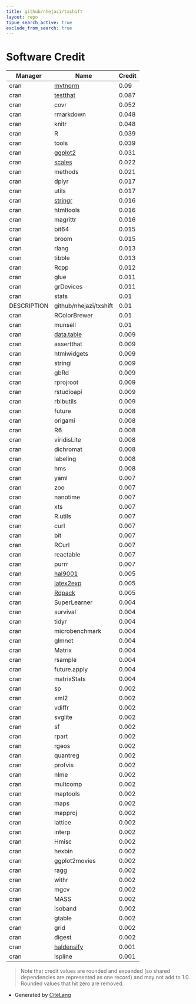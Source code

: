 ```yaml
---
title: github/nhejazi/txshift
layout: repo
tipue_search_active: true
exclude_from_search: true
---
```

# Software Credit

|Manager|Name|Credit|
|-------|----|------|
|cran|[mvtnorm](http://mvtnorm.R-forge.R-project.org)|0.09|
|cran|[testthat](https://testthat.r-lib.org)|0.087|
|cran|covr|0.052|
|cran|rmarkdown|0.048|
|cran|knitr|0.048|
|cran|R|0.039|
|cran|tools|0.039|
|cran|[ggplot2](https://ggplot2.tidyverse.org)|0.031|
|cran|[scales](https://scales.r-lib.org)|0.022|
|cran|methods|0.021|
|cran|dplyr|0.017|
|cran|utils|0.017|
|cran|[stringr](http://stringr.tidyverse.org)|0.016|
|cran|htmltools|0.016|
|cran|magrittr|0.016|
|cran|bit64|0.015|
|cran|broom|0.015|
|cran|rlang|0.013|
|cran|tibble|0.013|
|cran|Rcpp|0.012|
|cran|glue|0.011|
|cran|grDevices|0.011|
|cran|stats|0.01|
|DESCRIPTION|github/nhejazi/txshift|0.01|
|cran|RColorBrewer|0.01|
|cran|munsell|0.01|
|cran|[data.table](https://r-datatable.com)|0.009|
|cran|assertthat|0.009|
|cran|htmlwidgets|0.009|
|cran|stringi|0.009|
|cran|gbRd|0.009|
|cran|rprojroot|0.009|
|cran|rstudioapi|0.009|
|cran|rbibutils|0.009|
|cran|future|0.008|
|cran|origami|0.008|
|cran|R6|0.008|
|cran|viridisLite|0.008|
|cran|dichromat|0.008|
|cran|labeling|0.008|
|cran|hms|0.008|
|cran|yaml|0.007|
|cran|zoo|0.007|
|cran|nanotime|0.007|
|cran|xts|0.007|
|cran|R.utils|0.007|
|cran|curl|0.007|
|cran|bit|0.007|
|cran|RCurl|0.007|
|cran|reactable|0.007|
|cran|purrr|0.007|
|cran|[hal9001](https://github.com/tlverse/hal9001)|0.005|
|cran|[latex2exp](https://www.stefanom.io/latex2exp/)|0.005|
|cran|[Rdpack](https://geobosh.github.io/Rdpack/ (website))|0.005|
|cran|SuperLearner|0.004|
|cran|survival|0.004|
|cran|tidyr|0.004|
|cran|microbenchmark|0.004|
|cran|glmnet|0.004|
|cran|Matrix|0.004|
|cran|rsample|0.004|
|cran|future.apply|0.004|
|cran|matrixStats|0.004|
|cran|sp|0.002|
|cran|xml2|0.002|
|cran|vdiffr|0.002|
|cran|svglite|0.002|
|cran|sf|0.002|
|cran|rpart|0.002|
|cran|rgeos|0.002|
|cran|quantreg|0.002|
|cran|profvis|0.002|
|cran|nlme|0.002|
|cran|multcomp|0.002|
|cran|maptools|0.002|
|cran|maps|0.002|
|cran|mapproj|0.002|
|cran|lattice|0.002|
|cran|interp|0.002|
|cran|Hmisc|0.002|
|cran|hexbin|0.002|
|cran|ggplot2movies|0.002|
|cran|ragg|0.002|
|cran|withr|0.002|
|cran|mgcv|0.002|
|cran|MASS|0.002|
|cran|isoband|0.002|
|cran|gtable|0.002|
|cran|grid|0.002|
|cran|digest|0.002|
|cran|[haldensify](https://github.com/nhejazi/haldensify)|0.001|
|cran|lspline|0.001|


> Note that credit values are rounded and expanded (so shared dependencies are represented as one record) and may not add to 1.0. Rounded values that hit zero are removed.


- Generated by [CiteLang](https://github.com/vsoch/citelang)
